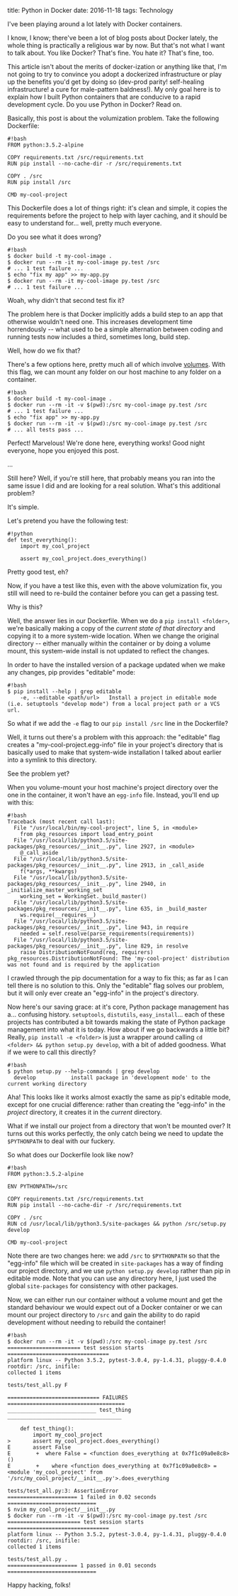 title: Python in Docker
date: 2016-11-18
tags: Technology

I've been playing around a lot lately with Docker containers.

I know, I know; there've been a lot of blog posts about Docker lately, the
whole thing is practically a religious war by now. But that's not what I want
to talk about. You like Docker? That's fine. You hate it? That's fine, too.

This article isn't about the merits of docker-ization or anything like that,
I'm not going to try to convince you adopt a dockerized infrastructure or play
up the benefits you'd get by doing so (dev-prod parity! self-healing
infrastructure! a cure for male-pattern baldness!). My only goal here is to
explain how I built Python containers that are conducive to a rapid development
cycle. Do you use Python in Docker? Read on.

Basically, this post is about the volumization problem. Take the following
Dockerfile:

    #!bash
    FROM python:3.5.2-alpine

    COPY requirements.txt /src/requirements.txt
    RUN pip install --no-cache-dir -r /src/requirements.txt

    COPY . /src
    RUN pip install /src

    CMD my-cool-project

This Dockerfile does a lot of things right: it's clean and simple, it copies
the requirements before the project to help with layer caching, and it should
be easy to understand for... well, pretty much everyone.

Do you see what it does wrong?

    #!bash
    $ docker build -t my-cool-image .
    $ docker run --rm -it my-cool-image py.test /src
    # ... 1 test failure ...
    $ echo "fix my app" >> my-app.py
    $ docker run --rm -it my-cool-image py.test /src
    # ... 1 test failure ...

Woah, why didn't that second test fix it?

The problem here is that Docker implicitly adds a build step to an app that
otherwise wouldn't need one. This increases development time horrendously --
what used to be a simple alternation between coding and running tests now
includes a third, sometimes long, build step.

Well, how do we fix that?

There's a few options here, pretty much all of which involve
[volumes](https://docs.docker.com/engine/reference/builder/#/volume). With this
flag, we can mount any folder on our host machine to any folder on a container.

    #!bash
    $ docker build -t my-cool-image .
    $ docker run --rm -it -v $(pwd):/src my-cool-image py.test /src
    # ... 1 test failure ...
    $ echo "fix app" >> my-app.py
    $ docker run --rm -it -v $(pwd):/src my-cool-image py.test /src
    # ... all tests pass ...

Perfect! Marvelous! We're done here, everything works! Good night everyone,
hope you enjoyed this post.

...

Still here? Well, if you're still here, that probably means you ran into the
same issue I did and are looking for a real solution. What's this additional
problem?

It's simple.

Let's pretend you have the following test:

    #!python
    def test_everything():
        import my_cool_project

        assert my_cool_project.does_everything()

Pretty good test, eh?

Now, if you have a test like this, even with the above volumization fix, you
still will need to re-build the container before you can get a passing test.

Why is this?

Well, the answer lies in our Dockerfile. When we do a `pip install <folder>`,
we're basically making a copy of the _current state of that directory_ and
copying it to a more system-wide location. When we change the original
directory -- either manually within the container or by doing a volume mount,
this system-wide install is not updated to reflect the changes.

In order to have the installed version of a package updated when we make any
changes, pip provides "editable" mode:

    #!bash
    $ pip install --help | grep editable
        -e, --editable <path/url>   Install a project in editable mode (i.e. setuptools "develop mode") from a local project path or a VCS url.

So what if we add the `-e` flag to our `pip install /src` line in the
Dockerfile?

Well, it turns out there's a problem with this approach: the "editable" flag
creates a "my-cool-project.egg-info" file in your project's directory that is
basically used to make that system-wide installation I talked about earlier
into a symlink to this directory.

See the problem yet?

When you volume-mount your host machine's project directory over the one in the
container, it won't have an `egg-info` file. Instead, you'll end up with this:

    #!bash
    Traceback (most recent call last):
      File "/usr/local/bin/my-cool-project", line 5, in <module>
        from pkg_resources import load_entry_point
      File "/usr/local/lib/python3.5/site-packages/pkg_resources/__init__.py", line 2927, in <module>
        @_call_aside
      File "/usr/local/lib/python3.5/site-packages/pkg_resources/__init__.py", line 2913, in _call_aside
        f(*args, **kwargs)
      File "/usr/local/lib/python3.5/site-packages/pkg_resources/__init__.py", line 2940, in _initialize_master_working_set
        working_set = WorkingSet._build_master()
      File "/usr/local/lib/python3.5/site-packages/pkg_resources/__init__.py", line 635, in _build_master
        ws.require(__requires__)
      File "/usr/local/lib/python3.5/site-packages/pkg_resources/__init__.py", line 943, in require
        needed = self.resolve(parse_requirements(requirements))
      File "/usr/local/lib/python3.5/site-packages/pkg_resources/__init__.py", line 829, in resolve
        raise DistributionNotFound(req, requirers)
    pkg_resources.DistributionNotFound: The 'my-cool-project' distribution was not found and is required by the application

I crawled through the pip documentation for a way to fix this; as far as I can
tell there is no solution to this. Only the "editable" flag solves our problem,
but it will only ever create an "egg-info" in the project's directory.

Now here's our saving grace: at it's core, Python package management has a...
confusing history. `setuptools`, `distutils`, `easy_install`... each of these
projects has contributed a bit towards making the state of Python package
management into what it is today. How about if we go backwards a little bit?
Really, `pip install -e <folder>` is just a wrapper around calling `cd <folder>
&& python setup.py develop`, with a bit of added goodness. What if we were to
call this directly?

    #!bash
    $ python setup.py --help-commands | grep develop
      develop           install package in 'development mode' to the current working directory

Aha! This looks like it works almost exactly the same as pip's editable mode,
except for one crucial difference: rather than creating the "egg-info" in the
_project_ directory, it creates it in the _current_ directory.

What if we install our project from a directory that won't be mounted over? It
turns out this works perfectly, the only catch being we need to update the
`$PYTHONPATH` to deal with our fuckery.

So what does our Dockerfile look like now?

    #!bash
    FROM python:3.5.2-alpine

    ENV PYTHONPATH=/src

    COPY requirements.txt /src/requirements.txt
    RUN pip install --no-cache-dir -r /src/requirements.txt

    COPY . /src
    RUN cd /usr/local/lib/python3.5/site-packages && python /src/setup.py develop

    CMD my-cool-project

Note there are two changes here: we add `/src` to `$PYTHONPATH` so that the
"egg-info" file which will be created in `site-packages` has a way of finding
our project directory, and we use `python setup.py develop` rather than pip in
editable mode. Note that you can use any directory here, I just used the global
`site-packages` for consistency with other packages.

Now, we can either run our container without a volume mount and get the
standard behaviour we would expect out of a Docker container or we can mount
our project directory to `/src` and gain the ability to do rapid development
without needing to rebuild the container!

    #!bash
    $ docker run --rm -it -v $(pwd):/src my-cool-image py.test /src
    ======================= test session starts ================================
    platform linux -- Python 3.5.2, pytest-3.0.4, py-1.4.31, pluggy-0.4.0
    rootdir: /src, inifile:
    collected 1 items

    tests/test_all.py F

    ============================= FAILURES =====================================
    ____________________________ test_thing ____________________________________

        def test_thing():
            import my_cool_project
    >       assert my_cool_project.does_everything()
    E       assert False
    E        +  where False = <function does_everything at 0x7f1c09a0e8c8>()
    E        +    where <function does_everything at 0x7f1c09a0e8c8> = <module 'my_cool_project' from '/src/my_cool_project/__init__.py'>.does_everything

    tests/test_all.py:3: AssertionError
    ====================== 1 failed in 0.02 seconds ============================
    $ nvim my_cool_project/__init__.py
    $ docker run --rm -it -v $(pwd):/src my-cool-image py.test /src
    ======================= test session starts ================================
    platform linux -- Python 3.5.2, pytest-3.0.4, py-1.4.31, pluggy-0.4.0
    rootdir: /src, inifile:
    collected 1 items

    tests/test_all.py .
    ====================== 1 passed in 0.01 seconds ============================

Happy hacking, folks!
